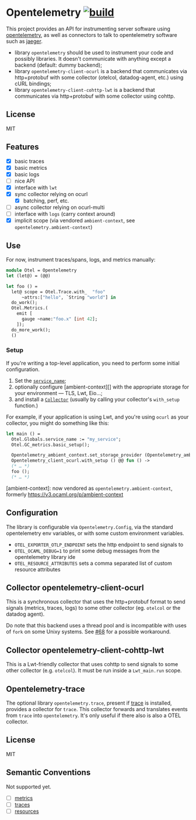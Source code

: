 
# Opentelemetry [![build](https://github.com/imandra-ai/ocaml-opentelemetry/actions/workflows/main.yml/badge.svg)](https://github.com/imandra-ai/ocaml-opentelemetry/actions/workflows/main.yml)

This project provides an API for instrumenting server software
using [opentelemetry](https://opentelemetry.io/docs), as well as
connectors to talk to opentelemetry software such as [jaeger](https://www.jaegertracing.io/).

- library `opentelemetry` should be used to instrument your code
  and possibly libraries. It doesn't communicate with anything except
  a backend (default: dummy backend);
- library `opentelemetry-client-ocurl` is a backend that communicates
  via http+protobuf with some collector (otelcol, datadog-agent, etc.) using cURL bindings;
- library `opentelemetry-client-cohttp-lwt` is a backend that communicates
  via http+protobuf with some collector using cohttp.

## License

MIT

## Features

- [x] basic traces
- [x] basic metrics
- [x] basic logs
- [ ] nice API
- [x] interface with `lwt`
- [x] sync collector relying on ocurl
  * [x] batching, perf, etc.
- [ ] async collector relying on ocurl-multi
- [ ] interface with `logs` (carry context around)
- [x] implicit scope (via vendored `ambient-context`, see `opentelemetry.ambient-context`)

## Use

For now, instrument traces/spans, logs, and metrics manually:

```ocaml
module Otel = Opentelemetry
let (let@) = (@@)

let foo () =
  let@ scope = Otel.Trace.with_  "foo"
      ~attrs:["hello", `String "world"] in
  do_work();
  Otel.Metrics.(
    emit [
      gauge ~name:"foo.x" [int 42];
    ]);
  do_more_work();
  ()
```

### Setup

If you're writing a top-level application, you need to perform some initial configuration.

1. Set the [`service_name`][];
2. optionally configure [ambient-context][] with the appropriate storage for your environment — TLS, Lwt, Eio…;
3. and install a [`Collector`][] (usually by calling your collector's `with_setup` function.)

For example, if your application is using Lwt, and you're using `ocurl` as your collector, you might do something like this:

```ocaml
let main () =
  Otel.Globals.service_name := "my_service";
  Otel.GC_metrics.basic_setup();

  Opentelemetry_ambient_context.set_storage_provider (Opentelemetry_ambient_context_lwt.storage ());
  Opentelemetry_client_ocurl.with_setup () @@ fun () ->
  (* … *)
  foo ();
  (* … *)
```

  [`service_name`]: <https://v3.ocaml.org/p/opentelemetry/0.5/doc/Opentelemetry/Globals/index.html#val-service_name>
  [`Collector`]: <https://v3.ocaml.org/p/opentelemetry/0.5/doc/Opentelemetry/Collector/index.html>
  [ambient-context]: now vendored as `opentelemetry.ambient-context`, formerly <https://v3.ocaml.org/p/ambient-context>

## Configuration

The library is configurable via `Opentelemetry.Config`, via the standard
opentelemetry env variables, or with some custom environment variables.

- `OTEL_EXPORTER_OTLP_ENDPOINT` sets the http endpoint to send signals to
- `OTEL_OCAML_DEBUG=1` to print some debug messages from the opentelemetry library ide
- `OTEL_RESOURCE_ATTRIBUTES` sets a comma separated list of custom resource attributes

## Collector opentelemetry-client-ocurl

This is a synchronous collector that uses the http+protobuf format
to send signals (metrics, traces, logs) to some other collector (eg. `otelcol`
or the datadog agent).

Do note that this backend uses a thread pool and is incompatible
with uses of `fork` on some Unixy systems.
See [#68](https://github.com/imandra-ai/ocaml-opentelemetry/issues/68) for a possible workaround.

## Collector opentelemetry-client-cohttp-lwt

This is a Lwt-friendly collector that uses cohttp to send
signals to some other collector (e.g. `otelcol`). It must be run
inside a `Lwt_main.run` scope.

## Opentelemetry-trace

The optional library `opentelemetry.trace`, present if [trace](https://github.com/c-cube/trace) is
installed, provides a collector for `trace`. This collector forwards and translates
events from `trace` into `opentelemetry`. It's only useful if there also is also a OTEL collector.

## License

MIT

## Semantic Conventions

Not supported yet.

- [ ] [metrics](https://opentelemetry.io/docs/reference/specification/metrics/semantic_conventions/)
- [ ] [traces](https://opentelemetry.io/docs/reference/specification/trace/semantic_conventions/)
- [ ] [resources](https://opentelemetry.io/docs/reference/specification/resource/semantic_conventions/)

